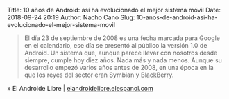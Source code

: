 Title: 10 años de Android: así ha evolucionado el mejor sistema móvil
Date: 2018-09-24 20:19
Author: Nacho Cano
Slug: 10-anos-de-android-asi-ha-evolucionado-el-mejor-sistema-movil

> El día 23 de septiembre de 2008 es una fecha marcada para Google en el
> calendario, ese día se presentó al público la versión 1.0 de Android. Un
> sistema que, aunque parece llevar con nosotros desde siempre, cumple hoy
> diez años. Nada más y nada menos. Aunque su desarrollo empezó varios años
> antes de 2008, en una época en la que los reyes del sector eran Symbian y
> BlackBerry.

» El Androide Libre | [elandroidelibre.elespanol.com][]

  [elandroidelibre.elespanol.com]: https://elandroidelibre.elespanol.com/2018/09/android-decimo-aniversario.html
    "10 años de Android: así ha evolucionado el mejor sistema móvil"
